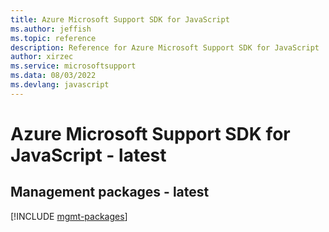 ```yaml
---
title: Azure Microsoft Support SDK for JavaScript
ms.author: jeffish
ms.topic: reference
description: Reference for Azure Microsoft Support SDK for JavaScript
author: xirzec
ms.service: microsoftsupport
ms.data: 08/03/2022
ms.devlang: javascript
---
```

# Azure Microsoft Support SDK for JavaScript - latest

## Management packages - latest
[!INCLUDE [mgmt-packages](microsoft-support-mgmt-index.md)]